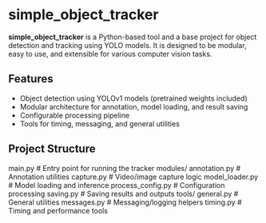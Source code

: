 # simple_object_tracker

**simple_object_tracker** is a Python-based tool and a base project for object detection and tracking using YOLO models. It is designed to be modular, easy to use, and extensible for various computer vision tasks.

## Features

- Object detection using YOLOv1 models (pretrained weights included)
- Modular architecture for annotation, model loading, and result saving
- Configurable processing pipeline
- Tools for timing, messaging, and general utilities

## Project Structure

main.py # Entry point for running the tracker
modules/ annotation.py # Annotation utilities 
capture.py # Video/image capture logic 
model_loader.py # Model loading and inference 
process_config.py # Configuration processing 
saving.py # Saving results and outputs 
tools/ general.py # General utilities 
messages.py # Messaging/logging helpers 
timing.py # Timing and performance tools 

